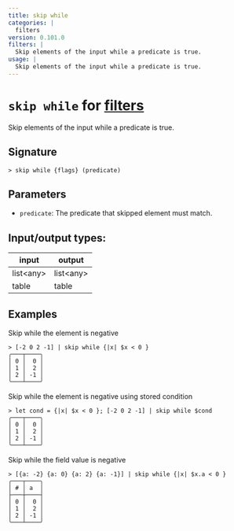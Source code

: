 ```yaml
---
title: skip while
categories: |
  filters
version: 0.101.0
filters: |
  Skip elements of the input while a predicate is true.
usage: |
  Skip elements of the input while a predicate is true.
---
```

<!-- This file is automatically generated. Please edit the command in https://github.com/nushell/nushell instead. -->

# `skip while` for [filters](/commands/categories/filters.md)

<div class='command-title'>Skip elements of the input while a predicate is true.</div>

## Signature

```> skip while {flags} (predicate)```

## Parameters

 -  `predicate`: The predicate that skipped element must match.


## Input/output types:

| input     | output    |
| --------- | --------- |
| list\<any\> | list\<any\> |
| table     | table     |
## Examples

Skip while the element is negative
```nu
> [-2 0 2 -1] | skip while {|x| $x < 0 }
╭───┬────╮
│ 0 │  0 │
│ 1 │  2 │
│ 2 │ -1 │
╰───┴────╯

```

Skip while the element is negative using stored condition
```nu
> let cond = {|x| $x < 0 }; [-2 0 2 -1] | skip while $cond
╭───┬────╮
│ 0 │  0 │
│ 1 │  2 │
│ 2 │ -1 │
╰───┴────╯

```

Skip while the field value is negative
```nu
> [{a: -2} {a: 0} {a: 2} {a: -1}] | skip while {|x| $x.a < 0 }
╭───┬────╮
│ # │ a  │
├───┼────┤
│ 0 │  0 │
│ 1 │  2 │
│ 2 │ -1 │
╰───┴────╯

```
